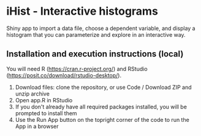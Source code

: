 # iHist - Interactive histograms
Shiny app to import a data file, choose a dependent variable, and display a histogram that you can parameterize and explore in an interactive way.

## Installation and execution instructions (local)
You will need R (https://cran.r-project.org/) and RStudio (https://posit.co/download/rstudio-desktop/).
1) Download files: clone the repository, or use Code / Download ZIP and unzip archive
2) Open app.R in RStudio
3) If you don't already have all required packages installed, you will be prompted to install them
4) Use the Run App button on the topright corner of the code to run the App in a browser
